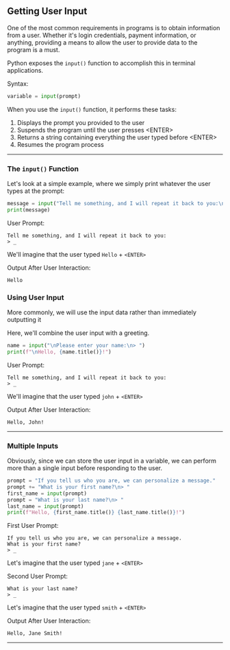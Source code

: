 ## Getting User Input

One of the most common requirements in programs is to obtain information from a
user. Whether it's login credentials, payment information, or anything, 
providing a means to allow the user to provide data to the program is a must.

Python exposes the `input()` function to accomplish this in terminal 
applications.

Syntax:

```python
variable = input(prompt)
```

When you use the `input()` function, it performs these tasks:

1. Displays the prompt you provided to the user
2. Suspends the program until the user presses \<ENTER>
3. Returns a string containing everything the user typed before \<ENTER>
4. Resumes the program process

---

### The `input()` Function

Let's look at a simple example, where we simply print whatever the user types
at the prompt:

```python
message = input("Tell me something, and I will repeat it back to you:\n> ")
print(message)
```

User Prompt:

```
Tell me something, and I will repeat it back to you:
> _ 
```

We'll imagine that the user typed `Hello` + `<ENTER>`

Output After User Interaction:

```
Hello
```

### Using User Input

More commonly, we will use the input data rather than immediately outputting it

Here, we'll combine the user input with a greeting.

```python
name = input("\nPlease enter your name:\n> ")
print(f"\nHello, {name.title()}!")
```

User Prompt:

```
Tell me something, and I will repeat it back to you:
> _ 
```

We'll imagine that the user typed `john` + `<ENTER>`

Output After User Interaction:

```
Hello, John!
```

---

### Multiple Inputs

Obviously, since we can store the user input in a variable, we can perform more
than a single input before responding to the user.

```python
prompt = "If you tell us who you are, we can personalize a message."
prompt += "What is your first name?\n> "
first_name = input(prompt)
prompt = "What is your last name?\n> "
last_name = input(prompt)
print(f"Hello, {first_name.title()} {last_name.title()}!")
```

First User Prompt:

```
If you tell us who you are, we can personalize a message.
What is your first name?
> _ 
```

Let's imagine that the user typed `jane` + `<ENTER>`

Second User Prompt:

```
What is your last name?
> _ 
```

Let's imagine that the user typed `smith` + `<ENTER>`

Output After User Interaction:

```
Hello, Jane Smith!
```

---

